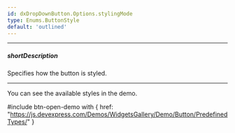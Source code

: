 ```yaml
---
id: dxDropDownButton.Options.stylingMode
type: Enums.ButtonStyle
default: 'outlined'
---
```

---
##### shortDescription
Specifies how the button is styled.

---

You can see the available styles in the demo. 

#include btn-open-demo with {
    href: "https://js.devexpress.com/Demos/WidgetsGallery/Demo/Button/PredefinedTypes/"
}
